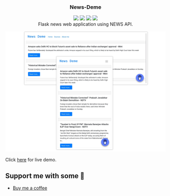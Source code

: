 <h3 align="center">News-Deme</h3>
<p align="center">
<img src="https://img.shields.io/badge/License-GNU GPL V3.0-blue.svg">
<img src="https://img.shields.io/badge/Made with-Flask-green.svg">
<img src="https://img.shields.io/badge/Powered by-NEWS API-red.svg">
<img src="https://img.shields.io/badge/Version-0.1-yellow.svg">
<br>
Flask news web application using NEWS API. 
</p>

![](https://github.com/gowtham758550/News-Deme/blob/main/Demo/collage.png ) 

Click <a href="https://gowtham758550.pythonanywhere.com" target="_blank">here</a> for live demo. 

## Support me with some 💸
* [Buy me a coffee](https://www.buymeacoffee.com/gowtham758550) 
